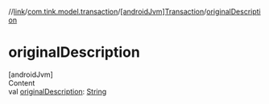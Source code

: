 //[link](../../index.md)/[com.tink.model.transaction](../index.md)/[[androidJvm]Transaction](index.md)/[originalDescription](original-description.md)



# originalDescription  
[androidJvm]  
Content  
val [originalDescription](original-description.md): [String](https://kotlinlang.org/api/latest/jvm/stdlib/kotlin/-string/index.html)  



